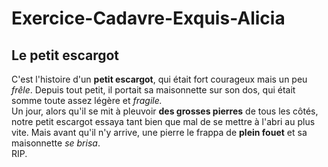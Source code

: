 # Exercice-Cadavre-Exquis-Alicia

## Le petit escargot

C'est l'histoire d'un **petit escargot**, qui était fort courageux mais un peu _frêle_. Depuis tout petit, il portait sa maisonnette sur son dos, qui était somme toute assez légère et _fragile._<br />
Un jour, alors qu'il se mit à pleuvoir ****des grosses pierres**** de tous les côtés, notre petit escargot essaya tant bien que mal de se mettre à l'abri au plus vite. Mais avant qu'il n'y arrive, une pierre le frappa de **plein fouet** et sa maisonnette <i>se brisa</i>.<br />RIP.
